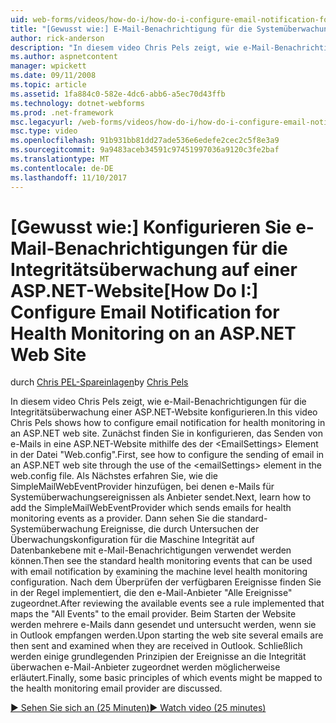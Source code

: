 ```yaml
---
uid: web-forms/videos/how-do-i/how-do-i-configure-email-notification-for-health-monitoring-on-an-aspnet-web-site
title: "[Gewusst wie:] E-Mail-Benachrichtigung für die Systemüberwachung für eine ASP.NET-Website konfigurieren | Microsoft Docs"
author: rick-anderson
description: "In diesem video Chris Pels zeigt, wie e-Mail-Benachrichtigungen für die Integritätsüberwachung einer ASP.NET-Website konfigurieren. Zunächst Informationen Sie zum Konfigurieren des Sendens von e..."
ms.author: aspnetcontent
manager: wpickett
ms.date: 09/11/2008
ms.topic: article
ms.assetid: 1fa884c0-582e-4dc6-abb6-a5ec70d43ffb
ms.technology: dotnet-webforms
ms.prod: .net-framework
msc.legacyurl: /web-forms/videos/how-do-i/how-do-i-configure-email-notification-for-health-monitoring-on-an-aspnet-web-site
msc.type: video
ms.openlocfilehash: 91b931bb81dd27ade536e6edefe2cec2c5f8e3a9
ms.sourcegitcommit: 9a9483aceb34591c97451997036a9120c3fe2baf
ms.translationtype: MT
ms.contentlocale: de-DE
ms.lasthandoff: 11/10/2017
---
```

<a name="how-do-i-configure-email-notification-for-health-monitoring-on-an-aspnet-web-site"></a><span data-ttu-id="a57ed-104">[Gewusst wie:] Konfigurieren Sie e-Mail-Benachrichtigungen für die Integritätsüberwachung auf einer ASP.NET-Website</span><span class="sxs-lookup"><span data-stu-id="a57ed-104">[How Do I:] Configure Email Notification for Health Monitoring on an ASP.NET Web Site</span></span>
====================
<span data-ttu-id="a57ed-105">durch [Chris PEL-Spareinlagen](https://twitter.com/chrispels)</span><span class="sxs-lookup"><span data-stu-id="a57ed-105">by [Chris Pels](https://twitter.com/chrispels)</span></span>

<span data-ttu-id="a57ed-106">In diesem video Chris Pels zeigt, wie e-Mail-Benachrichtigungen für die Integritätsüberwachung einer ASP.NET-Website konfigurieren.</span><span class="sxs-lookup"><span data-stu-id="a57ed-106">In this video Chris Pels shows how to configure email notification for health monitoring in an ASP.NET web site.</span></span> <span data-ttu-id="a57ed-107">Zunächst finden Sie in konfigurieren, das Senden von e-Mails in eine ASP.NET-Website mithilfe des der &lt;EmailSettings&gt; Element in der Datei "Web.config".</span><span class="sxs-lookup"><span data-stu-id="a57ed-107">First, see how to configure the sending of email in an ASP.NET web site through the use of the &lt;emailSettings&gt; element in the web.config file.</span></span> <span data-ttu-id="a57ed-108">Als Nächstes erfahren Sie, wie die SimpleMailWebEventProvider hinzufügen, bei denen e-Mails für Systemüberwachungsereignissen als Anbieter sendet.</span><span class="sxs-lookup"><span data-stu-id="a57ed-108">Next, learn how to add the SimpleMailWebEventProvider which sends emails for health monitoring events as a provider.</span></span> <span data-ttu-id="a57ed-109">Dann sehen Sie die standard-Systemüberwachung Ereignisse, die durch Untersuchen der Überwachungskonfiguration für die Maschine Integrität auf Datenbankebene mit e-Mail-Benachrichtigungen verwendet werden können.</span><span class="sxs-lookup"><span data-stu-id="a57ed-109">Then see the standard health monitoring events that can be used with email notification by examining the machine level health monitoring configuration.</span></span> <span data-ttu-id="a57ed-110">Nach dem Überprüfen der verfügbaren Ereignisse finden Sie in der Regel implementiert, die den e-Mail-Anbieter "Alle Ereignisse" zugeordnet.</span><span class="sxs-lookup"><span data-stu-id="a57ed-110">After reviewing the available events see a rule implemented that maps the "All Events" to the email provider.</span></span> <span data-ttu-id="a57ed-111">Beim Starten der Website werden mehrere e-Mails dann gesendet und untersucht werden, wenn sie in Outlook empfangen werden.</span><span class="sxs-lookup"><span data-stu-id="a57ed-111">Upon starting the web site several emails are then sent and examined when they are received in Outlook.</span></span> <span data-ttu-id="a57ed-112">Schließlich werden einige grundlegenden Prinzipien der Ereignisse an die Integrität überwachen e-Mail-Anbieter zugeordnet werden möglicherweise erläutert.</span><span class="sxs-lookup"><span data-stu-id="a57ed-112">Finally, some basic principles of which events might be mapped to the health monitoring email provider are discussed.</span></span>

[<span data-ttu-id="a57ed-113">&#9654; Sehen Sie sich an (25 Minuten)</span><span class="sxs-lookup"><span data-stu-id="a57ed-113">&#9654; Watch video (25 minutes)</span></span>](https://channel9.msdn.com/Blogs/ASP-NET-Site-Videos/how-do-i-configure-email-notification-for-health-monitoring-on-an-aspnet-web-site)
